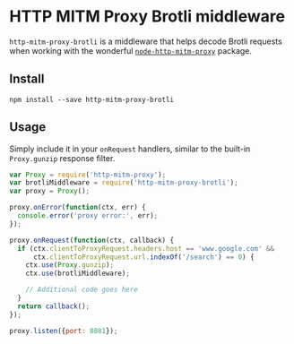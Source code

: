 HTTP MITM Proxy Brotli middleware
=================================

`http-mitm-proxy-brotli` is a middleware that helps decode Brotli requests when
working with the wonderful [`node-http-mitm-proxy`](https://github.com/joeferner/node-http-mitm-proxy)
package.

Install
-------
`npm install --save http-mitm-proxy-brotli`

Usage
-----
Simply include it in your `onRequest` handlers, similar to the built-in
`Proxy.gunzip` response filter.

```js
var Proxy = require('http-mitm-proxy');
var brotliMiddleware = require('http-mitm-proxy-brotli');
var proxy = Proxy();

proxy.onError(function(ctx, err) {
  console.error('proxy error:', err);
});

proxy.onRequest(function(ctx, callback) {
  if (ctx.clientToProxyRequest.headers.host == 'www.google.com' &&
      ctx.clientToProxyRequest.url.indexOf('/search') == 0) {
    ctx.use(Proxy.gunzip);
    ctx.use(brotliMiddleware);

    // Additional code goes here
  }
  return callback();
});

proxy.listen({port: 8081});
```
